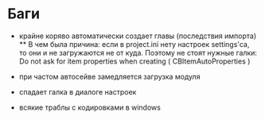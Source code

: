 Баги
====

* крайне коряво автоматически создает главы (последствия импорта)
** В чем была причина: если в project.ini нету настроек settings'са, то они и не загружаются не от куда. Поэтому не стоят нужные галки: Do not ask for item properties when creating ( CBItemAutoProperties )

* при частом автосейве замедляется загрузка модуля

* спадает галка в диалоге настроек

* всякие траблы с кодировками в windows
